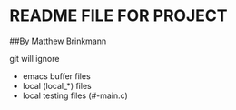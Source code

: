 # README FILE FOR PROJECT
##By Matthew Brinkmann

git will ignore
- emacs buffer files
- local (local_*) files
- local testing files (#-main.c)